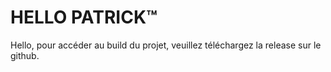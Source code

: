 # HELLO PATRICK™

Hello, pour accéder au build du projet, veuillez téléchargez la release sur le github.
